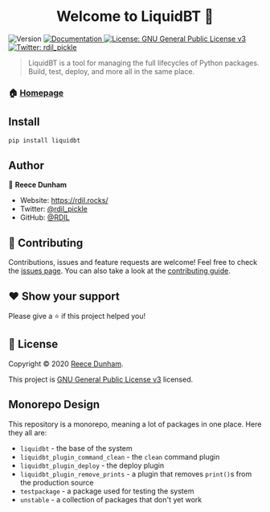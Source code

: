 <h1 align="center">Welcome to LiquidBT 👋</h1>
<p>
  <img alt="Version" src="https://img.shields.io/pypi/v/liquidbt" />
  <a href="https://docs.rdil.rocks" target="_blank">
    <img alt="Documentation" src="https://img.shields.io/badge/documentation-yes-brightgreen.svg" />
  </a>
  <a href="https://gnu.org/licenses/" target="_blank">
    <img alt="License: GNU General Public License v3" src="https://img.shields.io/badge/License-GNU General Public License v3-yellow.svg" />
  </a>
  <a href="https://twitter.com/rdil_pickle" target="_blank">
    <img alt="Twitter: rdil_pickle" src="https://img.shields.io/twitter/follow/rdil_pickle.svg?style=social" />
  </a>
</p>

> LiquidBT is a tool for managing the full lifecycles of Python packages.
> Build, test, deploy, and more all in the same place.

### 🏠 [Homepage](https://docs.rdil.rocks/libraries/liquidbt/)

## Install

```sh
pip install liquidbt
```

## Author

👤 **Reece Dunham**

* Website: https://rdil.rocks/
* Twitter: [@rdil_pickle](https://twitter.com/rdil_pickle)
* GitHub: [@RDIL](https://github.com/RDIL)

## 🤝 Contributing

Contributions, issues and feature requests are welcome!
Feel free to check the [issues page](https://github.com/RDIL/liquidbt).
You can also take a look at the [contributing guide](https://docs.rdil.rocks).

## ❤️ Show your support

Please give a ⭐️ if this project helped you!

## 📝 License

Copyright © 2020 [Reece Dunham](https://github.com/RDIL).

This project is [GNU General Public License v3](https://gnu.org/licenses/) licensed.

## Monorepo Design

This repository is a monorepo, meaning a lot of packages in one place. Here they all are:

* `liquidbt` - the base of the system
* `liquidbt_plugin_command_clean` - the `clean` command plugin
* `liquidbt_plugin_deploy` - the deploy plugin
* `liquidbt_plugin_remove_prints` - a plugin that removes `print()`s from the production source
* `testpackage` - a package used for testing the system
* `unstable` - a collection of packages that don't yet work
